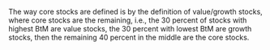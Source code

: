 The way core stocks are defined is by the definition of value/growth stocks, where core stocks are the remaining, i.e., the 30 percent of stocks with highest BtM are value stocks, the 30 percent with lowest BtM are growth stocks, then the remaining 40 percent in the middle are the core stocks.